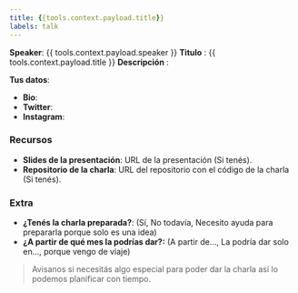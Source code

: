 ```yaml
---
title: {{tools.context.payload.title}}
labels: talk
---
```

**Speaker**: {{ tools.context.payload.speaker }}
**Titulo** : {{ tools.context.payload.title }}
**Descripción** : 

**Tus datos**: 
- **Bio**: 
- **Twitter**: 
- **Instagram**: 

### Recursos

* **Slides de la presentación**: URL de la presentación (Si tenés).
* **Repositorio de la charla**: URL del repositorio con el código de la charla (Si tenés).

### Extra

* **¿Tenés la charla preparada?**: (Sí, No todavía, Necesito ayuda para prepararla porque solo es una idea)
* **¿A partir de qué mes la podrías dar?:** (A partir de..., La podría dar solo en..., porque vengo de viaje)

> Avisanos si necesitás algo especial para poder dar la charla así lo podemos planificar con tiempo.
